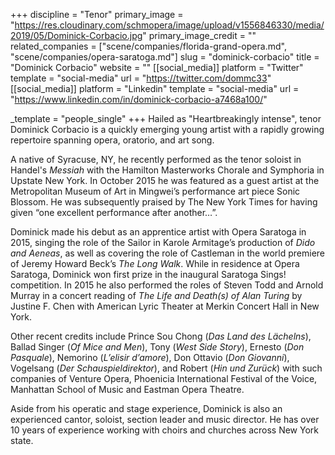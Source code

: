 +++
discipline = "Tenor"
primary_image = "https://res.cloudinary.com/schmopera/image/upload/v1556846330/media/2019/05/Dominick-Corbacio.jpg"
primary_image_credit = ""
related_companies = ["scene/companies/florida-grand-opera.md", "scene/companies/opera-saratoga.md"]
slug = "dominick-corbacio"
title = "Dominick Corbacio"
website = ""
[[social_media]]
platform = "Twitter"
template = "social-media"
url = "https://twitter.com/dommc33"
[[social_media]]
platform = "Linkedin"
template = "social-media"
url = "https://www.linkedin.com/in/dominick-corbacio-a7468a100/"

_template = "people_single"
+++
Hailed as "Heartbreakingly intense", tenor Dominick Corbacio is a quickly emerging young artist with a rapidly growing repertoire spanning opera, oratorio, and art song.

A native of Syracuse, NY, he recently performed as the tenor soloist in Handel's _Messiah_ with the Hamilton Masterworks Chorale and Symphoria in Upstate New York. In October 2015 he was featured as a guest artist at the Metropolitan Museum of Art in Mingwei’s performance art piece Sonic Blossom. He was subsequently praised by The New York Times for having given “one excellent performance after another…”. 

Dominick made his debut as an apprentice artist with Opera Saratoga in 2015, singing the role of the Sailor in Karole Armitage’s production of _Dido and Aeneas_, as well as covering the role of Castleman in the world premiere of Jeremy Howard Beck’s _The Long Walk_. While in residence at Opera Saratoga, Dominick won first prize in the inaugural Saratoga Sings! competition. In 2015 he also performed the roles of Steven Todd and Arnold Murray in a concert reading of _The Life and Death(s) of Alan Turing_ by Justine F. Chen with American Lyric Theater at Merkin Concert Hall in New York.

Other recent credits include Prince Sou Chong (_Das Land des Lächelns_), Ballad Singer (_Of Mice and Men_), Tony (_West Side Story_), Ernesto (_Don Pasquale_), Nemorino (_L’elisir d’amore_), Don Ottavio (_Don Giovanni_), Vogelsang (_Der Schauspieldirektor_), and Robert (_Hin und Zurück_) with such companies of Venture Opera, Phoenicia International Festival of the Voice, Manhattan School of Music and Eastman Opera Theatre. 

Aside from his operatic and stage experience, Dominick is also an experienced cantor, soloist, section leader and music director. He has over 10 years of experience working with choirs and churches across New York state.